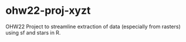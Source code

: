 # ohw22-proj-xyzt
OHW22 Project to streamline extraction of data (especially from rasters) using sf and stars in R.
